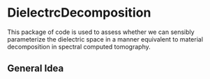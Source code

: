 # DielectrcDecomposition
This package of code is used to assess whether we can sensibly parameterize the dielectric space in a manner equivalent to material decomposition in spectral computed tomography.

## General Idea
